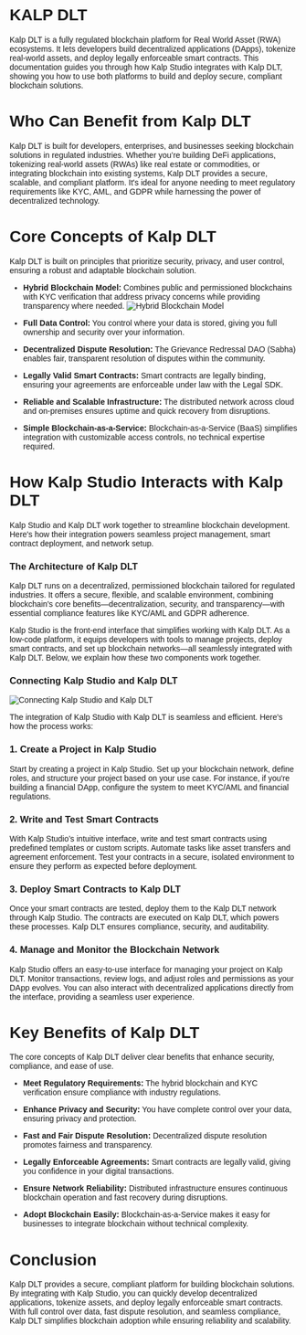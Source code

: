 <style>  body { font-family: "Source Sans 3", sans-serif!important; }</style>

<link  href="https://fonts.googleapis.com/css2?family=Source+Sans+3:ital,wght@0,200..900;1,200..900&display=swap"  rel="stylesheet">  <link  rel="stylesheet"  href="https://fonts.googleapis.com/icon?family=Material+Icons">

# KALP DLT

Kalp DLT is a fully regulated blockchain platform for Real World Asset (RWA) ecosystems. It lets developers build decentralized applications (DApps), tokenize real-world assets, and deploy legally enforceable smart contracts. This documentation guides you through how Kalp Studio integrates with Kalp DLT, showing you how to use both platforms to build and deploy secure, compliant blockchain solutions.

# Who Can Benefit from Kalp DLT

Kalp DLT is built for developers, enterprises, and businesses seeking blockchain solutions in regulated industries. Whether you’re building DeFi applications, tokenizing real-world assets (RWAs) like real estate or commodities, or integrating blockchain into existing systems, Kalp DLT provides a secure, scalable, and compliant platform. It's ideal for anyone needing to meet regulatory requirements like KYC, AML, and GDPR while harnessing the power of decentralized technology.

# Core Concepts of Kalp DLT

Kalp DLT is built on principles that prioritize security, privacy, and user control, ensuring a robust and adaptable blockchain solution.

- **Hybrid Blockchain Model:** Combines public and permissioned blockchains with KYC verification that address privacy concerns while providing transparency where needed. 
![Hybrid Blockchain Model](https://docs-images-kalp-studio.s3.ap-south-1.amazonaws.com/Screenshot+aud+2/HybridBC.png)

- **Full Data Control:** You control where your data is stored, giving you full ownership and security over your information.
- **Decentralized Dispute Resolution:** The Grievance Redressal DAO (Sabha) enables fair, transparent resolution of disputes within the community.
- **Legally Valid Smart Contracts:** Smart contracts are legally binding, ensuring your agreements are enforceable under law with the Legal SDK.
- **Reliable and Scalable Infrastructure:** The distributed network across cloud and on-premises ensures uptime and quick recovery from disruptions.
- **Simple Blockchain-as-a-Service:** Blockchain-as-a-Service (BaaS) simplifies integration with customizable access controls, no technical expertise required.

# How Kalp Studio Interacts with Kalp DLT

Kalp Studio and Kalp DLT work together to streamline blockchain development. Here's how their integration powers seamless project management, smart contract deployment, and network setup.

### The Architecture of Kalp DLT

Kalp DLT runs on a decentralized, permissioned blockchain tailored for regulated industries. It offers a secure, flexible, and scalable environment, combining blockchain's core benefits—decentralization, security, and transparency—with essential compliance features like KYC/AML and GDPR adherence.

Kalp Studio is the front-end interface that simplifies working with Kalp DLT. As a low-code platform, it equips developers with tools to manage projects, deploy smart contracts, and set up blockchain networks—all seamlessly integrated with Kalp DLT. Below, we explain how these two components work together.

### Connecting Kalp Studio and Kalp DLT
![Connecting Kalp Studio and Kalp DLT](https://docs-images-kalp-studio.s3.ap-south-1.amazonaws.com/Screenshot+aud+2/HybridBC.png)

The integration of Kalp Studio with Kalp DLT is seamless and efficient. Here's how the process works:

### 1. Create a Project in Kalp Studio

Start by creating a project in Kalp Studio. Set up your blockchain network, define roles, and structure your project based on your use case. For instance, if you're building a financial DApp, configure the system to meet KYC/AML and financial regulations.

### 2. Write and Test Smart Contracts

With Kalp Studio’s intuitive interface, write and test smart contracts using predefined templates or custom scripts. Automate tasks like asset transfers and agreement enforcement. Test your contracts in a secure, isolated environment to ensure they perform as expected before deployment.

### 3. Deploy Smart Contracts to Kalp DLT

Once your smart contracts are tested, deploy them to the Kalp DLT network through Kalp Studio. The contracts are executed on Kalp DLT, which powers these processes. Kalp DLT ensures compliance, security, and auditability.

### 4. Manage and Monitor the Blockchain Network

Kalp Studio offers an easy-to-use interface for managing your project on Kalp DLT. Monitor transactions, review logs, and adjust roles and permissions as your DApp evolves. You can also interact with decentralized applications directly from the interface, providing a seamless user experience.

# Key Benefits of Kalp DLT

The core concepts of Kalp DLT deliver clear benefits that enhance security, compliance, and ease of use.

- **Meet Regulatory Requirements:** The hybrid blockchain and KYC verification ensure compliance with industry regulations.

- **Enhance Privacy and Security:** You have complete control over your data, ensuring privacy and protection.

- **Fast and Fair Dispute Resolution:** Decentralized dispute resolution promotes fairness and transparency.

- **Legally Enforceable Agreements:** Smart contracts are legally valid, giving you confidence in your digital transactions.

- **Ensure Network Reliability:** Distributed infrastructure ensures continuous blockchain operation and fast recovery during disruptions.

- **Adopt Blockchain Easily:** Blockchain-as-a-Service makes it easy for businesses to integrate blockchain without technical complexity.

# Conclusion

Kalp DLT provides a secure, compliant platform for building blockchain solutions. By integrating with Kalp Studio, you can quickly develop decentralized applications, tokenize assets, and deploy legally enforceable smart contracts. With full control over data, fast dispute resolution, and seamless compliance, Kalp DLT simplifies blockchain adoption while ensuring reliability and scalability.